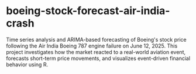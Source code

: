 # boeing-stock-forecast-air-india-crash
Time series analysis and ARIMA-based forecasting of Boeing's stock price following the Air India Boeing 787 engine failure on June 12, 2025. This project investigates how the market reacted to a real-world aviation event, forecasts short-term price movements, and visualizes event-driven financial behavior using R.
